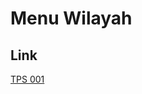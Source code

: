 # Menu Wilayah

## Link

[TPS 001](https://github.com/gigit-pemilu/pemilu-2024-91-papua/tree/main/pileg-dpr/hitung-suara/sub/91-papua/sub/10-sarmi/sub/05-bonggo/sub/2008-maweswares/sub/001-tps)

